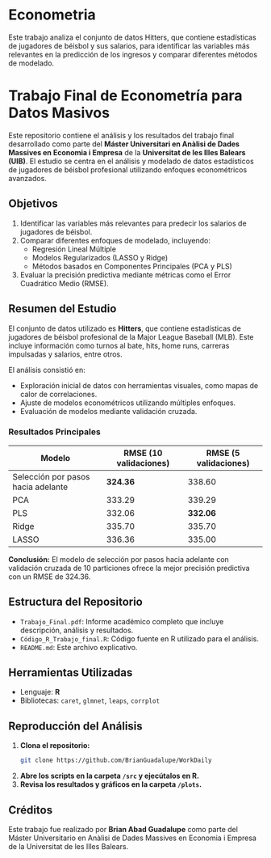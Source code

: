 # Econometria
Este trabajo analiza el conjunto de datos Hitters, que contiene estadísticas de jugadores de béisbol  y sus salarios, para identificar las variables más relevantes en la predicción de los ingresos y  comparar diferentes métodos de modelado.
# Trabajo Final de Econometría para Datos Masivos

Este repositorio contiene el análisis y los resultados del trabajo final desarrollado como parte del **Máster Universitari en Anàlisi de Dades Massives en Economia i Empresa** de la **Universitat de les Illes Balears (UIB)**. El estudio se centra en el análisis y modelado de datos estadísticos de jugadores de béisbol profesional utilizando enfoques econométricos avanzados.

## Objetivos

1. Identificar las variables más relevantes para predecir los salarios de jugadores de béisbol.
2. Comparar diferentes enfoques de modelado, incluyendo:
   - Regresión Lineal Múltiple
   - Modelos Regularizados (LASSO y Ridge)
   - Métodos basados en Componentes Principales (PCA y PLS)
3. Evaluar la precisión predictiva mediante métricas como el Error Cuadrático Medio (RMSE).

## Resumen del Estudio

El conjunto de datos utilizado es **Hitters**, que contiene estadísticas de jugadores de béisbol profesional de la Major League Baseball (MLB). Este incluye información como turnos al bate, hits, home runs, carreras impulsadas y salarios, entre otros.

El análisis consistió en:
- Exploración inicial de datos con herramientas visuales, como mapas de calor de correlaciones.
- Ajuste de modelos econométricos utilizando múltiples enfoques.
- Evaluación de modelos mediante validación cruzada.

### Resultados Principales

| Modelo                        | RMSE (10 validaciones) | RMSE (5 validaciones) |
|-------------------------------|------------------------|------------------------|
| Selección por pasos hacia adelante | **324.36**              | 338.60                 |
| PCA                          | 333.29                | 339.29                 |
| PLS                          | 332.06                | **332.06**             |
| Ridge                        | 335.70                | 335.70                 |
| LASSO                        | 336.36                | 335.00                 |

**Conclusión:** El modelo de selección por pasos hacia adelante con validación cruzada de 10 particiones ofrece la mejor precisión predictiva con un RMSE de 324.36.

## Estructura del Repositorio

- `Trabajo_Final.pdf`: Informe académico completo que incluye descripción, análisis y resultados.
- `Código_R_Trabajo_final.R`: Código fuente en R utilizado para el análisis.
- `README.md`: Este archivo explicativo.

## Herramientas Utilizadas

- Lenguaje: **R**
- Bibliotecas: `caret`, `glmnet`, `leaps`, `corrplot`

## Reproducción del Análisis

1. **Clona el repositorio:**
   ```bash
   git clone https://github.com/BrianGuadalupe/WorkDaily
   ```
2. **Abre los scripts en la carpeta `/src` y ejecútalos en R.**
3. **Revisa los resultados y gráficos en la carpeta `/plots`.**

## Créditos

Este trabajo fue realizado por **Brian Abad Guadalupe** como parte del Máster Universitario en Anàlisi de Dades Massives en Economia i Empresa de la Universitat de les Illes Balears.
